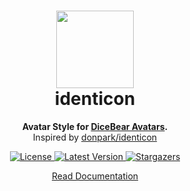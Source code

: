 <h1 align="center"><img src="https://dicebear.com/api/identicon/1.svg" width="124" /> <br />identicon</h1>
<p align="center">
  <strong>Avatar Style for <a href="https://dicebear.com/">DiceBear Avatars</a>.</strong><br />
  Inspired by <a href="https://github.com/donpark/identicon">donpark/identicon</a>
</p>

<p align="center">
    <a href="https://github.com/dicebear/dicebear/blob/main/LICENSE" target="_blank">
        <img src="https://img.shields.io/github/license/dicebear/avatars.svg?style=flat-square" alt="License">
    </a>
    <a href="https://www.npmjs.com/package/@dicebear/avatars-identicon-sprites" target="_blank-sprites">
        <img src="https://img.shields.io/npm/v/@dicebear/avatars-identicon-sprites.svg?style=flat-square" alt="Latest Version">
    </a>
    <a href="https://github.com/dicebear/dicebear/stargazers" target="_blank">
        <img src="https://img.shields.io/github/stars/dicebear/dicebear?style=flat-square" alt="Stargazers">
    </a>
</p>

<p align="center">
  <a href="https://dicebear.com/styles/identicon">
    Read Documentation
  </a>
</p>
